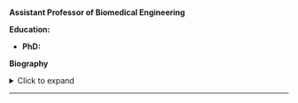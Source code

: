 ###  
**Assistant Professor of Biomedical Engineering**

**Education:**
- **PhD:** 


**Biography**  
<details> <summary>Click to expand</summary>  </details>



---

